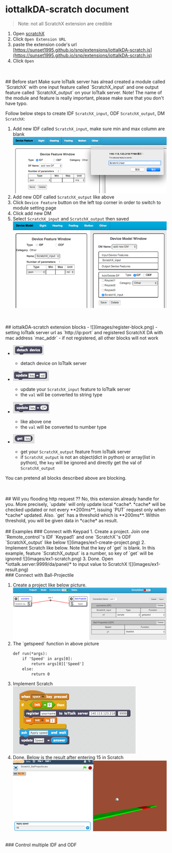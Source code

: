 # iottalkDA-scratch document

> Note: not all ScratchX extension are credible  


1. Open [scratchX](http://scratchx.org/)
2. Click `Open Extension URL`
3. paste the extension code's url [https://sunset1995.github.io/snp/extensions/iottalkDA-scratch.js](https://sunset1995.github.io/snp/extensions/iottalkDA-scratch.js)
4. Click `Open`


<br>
<br>
## Before start
Make sure IoTtalk server has alread created a module called `ScratchX` with one input feature called `ScratchX_input` and one output feature called `ScratchX_output` on your IoTtalk server.  
Note! The name of the module and feature is really important, please make sure that you don't have typo.  


Follow below steps to create IDF `ScratchX_input`, ODF `ScratchX_output`, DM `ScratchX`:  
1. Add new IDF called `ScratchX_input`, make sure min and max column are blank  
    ![](images/makeIDF.png)  
2. Add new ODF called `ScratchX_output` like above  
3. Click `Device Feature` button on the left top corner in order to switch to module setting page  
4. Click add new DM  
5. Select `ScratchX_input` and `ScratchX_output` then saved  
    ![](images/makeDM.png)  


<br>
<br>
## iottalkDA-scratch extension blocks
- ![](images/register-block.png)
    - setting IoTtalk server url as `http://ip:port` and registered ScratchX DA with mac address `mac_addr`
    - if not registered, all other blocks will not work


- ![](images/detach-block.png)
    - detach device on IoTtalk server


- ![](images/updateStr-block.png)
    - update your `ScratchX_input` feature to IoTtalk server
    - the `val` will be converted to string type


- ![](images/updateNum-block.png)
    - like above one
    - the `val` will be converted to number type


- ![](images/get-block.png)
    - get your `ScratchX_output` feature from IoTtalk server
    - if `ScratchX_output` is not an object(dict in python) or array(list in python), the `key` will be ignored and directly get the val of `ScratchX_output`

You can pretend all blocks described above are blocking.


<br>
<br>
## Will you flooding http request ??
No, this extension already handle for you.  
More precisely, `update` will only update local *cache*. *cache* will be checked updated or not every **200ms**, issuing `PUT` request only when *cache* updated.  
Also. `get` has a threshold which is **200ms**. Within threshold, you will be given data in *cache* as result.  


<br>
<br>
## Examples
### Connect with Keypad
1. Create a project. Join one `Remote_control`'s IDF `Keypad1` and one `ScratchX`'s ODF `ScratchX_output` like below  
    ![](images/ex1-create-project.png)
2. Implement Scratch like below. Note that the key of `get` is blank. In this example, feature `ScratchX_output` is a number, so key of `get` will be ignored  
    ![](images/ex1-scratch.png)
3. Done. Open *iottalk.server:9999/da/panel/* to input value to ScratchX  
    ![](images/ex1-result.png)


<br>
### Connect with Ball-Projectile
<ol>
    <li>
        Create a project like below picture.
        <br>
        <img src="images/ex2-create-project.png" alt="" style="max-width:100%;">
    </li>
    <li>
        The `getspeed` function in above picture  
<pre lang="python3"><code>def run(*args):
    if 'Speed' in args[0]:
        return args[0]['Speed']
    else:
        return 0</code></pre>
    </li>
    <li>
        Implement Scratch
        <br>
        <img src="images/ex2-scratch.png" alt="" style="max-width:100%;">
    </li>
    <li>
        Done. Below is the result after entering 15 in Scratch  
        <br>
        <img src="images/ex2-result.png" alt="" style="max-width:100%;">
    </li>
</ol>


<br>
### Control multiple IDF and ODF
